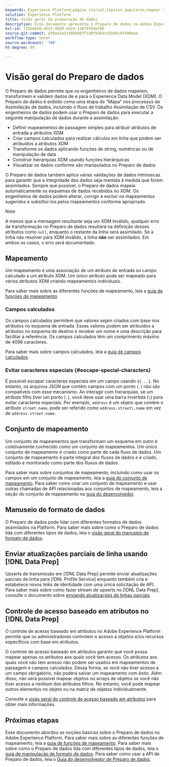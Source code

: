 ```yaml
---
keywords: Experience Platform;página inicial;tópicos populares;mapear csv;mapear arquivo csv;mapear arquivo csv para xdm;mapear csv para xdm;guia de interface do usuário;mapeador;mapeamento;preparação de dados;preparação de dados;
solution: Experience Platform
title: Visão geral da preparação de dados
description: Este documento apresenta o Preparo de dados na Adobe Experience Platform.
exl-id: f15eeb50-a531-4560-a524-1a670fbda706
source-git-commit: d39ae3a31405b907f330f5d54c91b95c0f999eee
workflow-type: tm+mt
source-wordcount: '788'
ht-degree: 0%

---
```



# Visão geral do Preparo de dados

O Preparo de dados permite que os engenheiros de dados mapeiem, transformem e validem dados de e para o Experience Data Model (XDM). O Preparo de dados é exibido como uma etapa de &quot;Mapa&quot; nos processos de Assimilação de dados, incluindo o fluxo de trabalho Assimilação de CSV. Os engenheiros de dados podem usar o Preparo de dados para executar a seguinte manipulação de dados durante a assimilação:

- Definir mapeamentos de passagem simples para atribuir atributos de entrada a atributos XDM
- Criar campos calculados para realizar cálculos em linha que podem ser atribuídos a atributos XDM
- Transforme os dados aplicando funções de string, numéricas ou de manipulação de data
- Construir hierarquias XDM usando funções hierárquicas
- Visualizar os dados conforme são manipulados no Preparo de dados

O Preparo de dados também aplica várias validações de dados intrínsecas para garantir que a integridade dos dados seja mantida à medida que forem assimilados. Sempre que possível, o Preparo de dados mapeia automaticamente os esquemas de dados recebidos no XDM. Os engenheiros de dados podem alterar, corrigir e excluir os mapeamentos sugeridos e substituí-los pelos mapeamentos conforme apropriado.

>[!NOTE]
>
>A menos que a mensagem resultante seja um XDM inválido, qualquer erro de transformação no Preparo de dados resultará na definição desses atributos como `null`, enquanto o restante da linha será assimilado. Se a linha não resolver para XDM inválido, a linha **não** ser assimilados. Em ambos os casos, o erro será documentado.

## Mapeamento

Um mapeamento é uma associação de um atributo de entrada ou campo calculado a um atributo XDM. Um único atributo pode ser mapeado para vários atributos XDM criando mapeamentos individuais.

Para saber mais sobre as diferentes funções de mapeamento, leia a [guia de funções de mapeamento](./functions.md).

### Campos calculados

Os campos calculados permitem que valores sejam criados com base nos atributos no esquema de entrada. Esses valores podem ser atribuídos a atributos no esquema de destino e receber um nome e uma descrição para facilitar a referência. Os campos calculados têm um comprimento máximo de 4096 caracteres.

Para saber mais sobre campos calculados, leia a [guia de campos calculados](./functions.md#calculated-fields).

### Evitar caracteres especiais {#escape-special-characters}

É possível escapar caracteres especiais em um campo usando `${...}`. No entanto, os arquivos JSON que contêm campos com um ponto (`.`) não são compatíveis com esse mecanismo. Ao interagir com hierarquias, se um atributo filho tiver um ponto (`.`), você deve usar uma barra invertida (`\`) para evitar caracteres especiais. Por exemplo, `address` é um objeto que contém o atributo `street.name`, pode ser referido como `address.street\.name` em vez de `address.street.name`.

## Conjunto de mapeamento

Um conjunto de mapeamentos que transformam um esquema em outro é coletivamente conhecido como um conjunto de mapeamentos. Um único conjunto de mapeamento é criado como parte de cada fluxo de dados. Um conjunto de mapeamento é parte integral dos fluxos de dados e é criado, editado e monitorado como parte dos fluxos de dados.

Para saber mais sobre conjuntos de mapeamento, incluindo como usar os campos em um conjunto de mapeamento, leia a [guia do conjunto de mapeamento](./mapping-set.md). Para saber como criar um conjunto de mapeamento e usar outras chamadas de API relacionadas aos conjuntos de mapeamento, leia a seção do conjunto de mapeamento na [guia do desenvolvedor](./api/mapping-set.md).

## Manuseio de formato de dados

O Preparo de dados pode lidar com diferentes formatos de dados assimilados na Platform. Para saber mais sobre como o Preparo de dados lida com diferentes tipos de dados, leia o [visão geral do manuseio de formato de dados](./data-handling.md).

## Enviar atualizações parciais de linha usando [!DNL Data Prep]

Upserts de transmissão em [!DNL Data Prep] permite enviar atualizações parciais de linha para [!DNL Profile Service] enquanto também cria e estabelece novos links de identidade com uma única solicitação de API. Para saber mais sobre como fazer stream de upserts no [!DNL Data Prep], consulte o documento sobre [enviando atualizações de linhas parciais](./upserts.md).

## Controle de acesso baseado em atributos no [!DNL Data Prep]

O controle de acesso baseado em atributos no Adobe Experience Platform permite que os administradores controlem o acesso a objetos e/ou recursos específicos com base em atributos.

O controle de acesso baseado em atributos garante que você possa mapear apenas os atributos aos quais você tem acesso. Os atributos aos quais você não tem acesso não podem ser usados em mapeamentos de passagem e campos calculados. Dessa forma, se você não tiver acesso a um campo obrigatório, não poderá salvar um mapeamento com êxito. Além disso, não será possível mapear objetos ou arrays de objetos se você não tiver acesso a nenhum dos atributos filhos. No entanto, você pode mapear outros elementos no objeto ou na matriz de objetos individualmente.

Consulte a [visão geral do controle de acesso baseado em atributos](../access-control/abac/overview.md) para obter mais informações.

## Próximas etapas

Esse documento abordou as noções básicas sobre o Preparo de dados no Adobe Experience Platform. Para saber mais sobre as diferentes funções de mapeamento, leia a [guia de funções de mapeamento](./functions.md). Para saber mais sobre como o Preparo de dados lida com diferentes tipos de dados, leia o [guia de manipulação de formato de dados](./data-handling.md#dates). Para saber como usar a API de Preparo de dados, leia o [Guia do desenvolvedor de Preparo de dados](api/overview.md).
